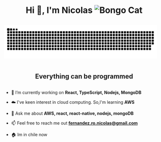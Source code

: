 <!--horizontal divider(gradiant)-->

<!--h1 without bottom border-->
<div id="user-content-toc">
  <ul align="center">
    <summary><h1 style="display: inline-block">Hi 👋, I'm Nicolas
    <img style="height:40px"    src="https://camo.githubusercontent.com/f9b03b515612a5133b472f78fe81f53b39cef59b5d044aa56c0d2ba2f7ce1795/68747470733a2f2f632e74656e6f722e636f6d2f665967393171427044646741414141692f626f6e676f2d6361742d7472616e73706172656e742e676966" alt="Bongo Cat">
    </h1></summary>
  </ul>
  
</div>


<!--- snake -->
<div align="center">
  <img  src="grid-snake.svg"
       alt="snake" /></a>
</div>


<!--h2 without bottom border-->
<div id="user-content-toc">
  <ul align="center">
    <summary><h2 style="display: inline-block">Everything can be programmed</h2></summary>
  </ul>
</div>


<!--Intro start-->
- 🔭 I’m currently working on **React, TypeScript, Nodejs, MongoDB**

- ☁️ I've keen interest in cloud computing. So,I'm learning **AWS**

- 💬 Ask me about **AWS, react, react-native, nodejs, mongoDB**

- 📫 Feel free to reach me out **fernandez.ro.nicolas@gmail.com**

- 🏠 Im in chile now
